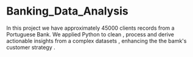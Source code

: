 # Banking_Data_Analysis
In this project we have approximately 45000 clients records from a Portuguese Bank. We applied Python to clean , process and derive actionable insights from a complex datasets , enhancing the the bamk's customer strategy .
